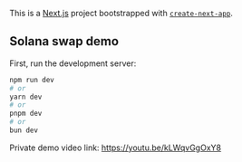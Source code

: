 This is a [Next.js](https://nextjs.org/) project bootstrapped with [`create-next-app`](https://github.com/vercel/next.js/tree/canary/packages/create-next-app).

## Solana swap demo

First, run the development server:

```bash
npm run dev
# or
yarn dev
# or
pnpm dev
# or
bun dev
```

Private demo video link: <https://youtu.be/kLWqvGgOxY8>

